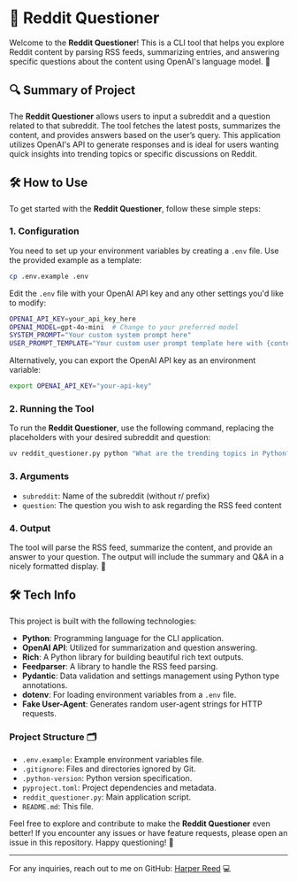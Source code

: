 # 📖 Reddit Questioner

Welcome to the **Reddit Questioner**! This is a CLI tool that helps you explore Reddit content by parsing RSS feeds, summarizing entries, and answering specific questions about the content using OpenAI's language model. 🚀

## 🔍 Summary of Project

The **Reddit Questioner** allows users to input a subreddit and a question related to that subreddit. The tool fetches the latest posts, summarizes the content, and provides answers based on the user’s query. This application utilizes OpenAI's API to generate responses and is ideal for users wanting quick insights into trending topics or specific discussions on Reddit.

## 🛠️ How to Use

To get started with the **Reddit Questioner**, follow these simple steps:

### 1. Configuration

You need to set up your environment variables by creating a `.env` file. Use the provided example as a template:

```bash
cp .env.example .env
```

Edit the `.env` file with your OpenAI API key and any other settings you'd like to modify:

```bash
OPENAI_API_KEY=your_api_key_here
OPENAI_MODEL=gpt-4o-mini  # Change to your preferred model
SYSTEM_PROMPT="Your custom system prompt here"
USER_PROMPT_TEMPLATE="Your custom user prompt template here with {content} and {question} placeholders"
```

Alternatively, you can export the OpenAI API key as an environment variable:

```bash
export OPENAI_API_KEY="your-api-key"
```

### 2. Running the Tool

To run the **Reddit Questioner**, use the following command, replacing the placeholders with your desired subreddit and question:

```bash
uv reddit_questioner.py python "What are the trending topics in Python?"
```

### 3. Arguments

- `subreddit`: Name of the subreddit (without r/ prefix)
- `question`: The question you wish to ask regarding the RSS feed content

### 4. Output

The tool will parse the RSS feed, summarize the content, and provide an answer to your question. The output will include the summary and Q&A in a nicely formatted display. 🎉

## 🛠️ Tech Info

This project is built with the following technologies:

- **Python**: Programming language for the CLI application.
- **OpenAI API**: Utilized for summarization and question answering.
- **Rich**: A Python library for building beautiful rich text outputs.
- **Feedparser**: A library to handle the RSS feed parsing.
- **Pydantic**: Data validation and settings management using Python type annotations.
- **dotenv**: For loading environment variables from a `.env` file.
- **Fake User-Agent**: Generates random user-agent strings for HTTP requests.

### Project Structure 🗂️

- `.env.example`: Example environment variables file.
- `.gitignore`: Files and directories ignored by Git.
- `.python-version`: Python version specification.
- `pyproject.toml`: Project dependencies and metadata.
- `reddit_questioner.py`: Main application script.
- `README.md`: This file.

Feel free to explore and contribute to make the **Reddit Questioner** even better! If you encounter any issues or have feature requests, please open an issue in this repository. Happy questioning! 🤖

---

For any inquiries, reach out to me on GitHub: [Harper Reed](https://github.com/harperreed) 💻
